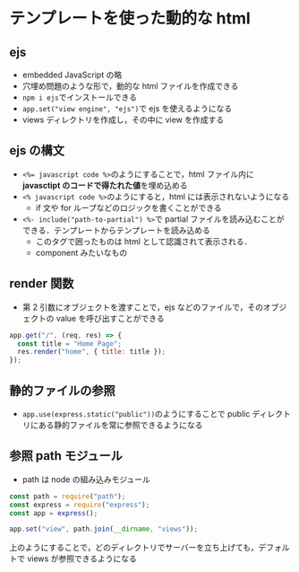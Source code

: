# テンプレートを使った動的な html

## ejs

- embedded JavaScript の略
- 穴埋め問題のような形で，動的な html ファイルを作成できる
- `npm i ejs`でインストールできる
- `app.set("view engine", "ejs")`で ejs を使えるようになる
- views ディレクトリを作成し，その中に view を作成する

## ejs の構文

- `<%= javascript code %>`のようにすることで，html ファイル内に **javasctipt のコードで得たれた値**を埋め込める
- `<% javascript code %>`のようにすると，html には表示されないようになる
  - if 文や for ループなどのロジックを書くことができる
- `<%- include("path-to-partial") %>`で partial ファイルを読み込むことができる．テンプレートからテンプレートを読み込める
  - このタグで囲ったものは html として認識されて表示される．
  - component みたいなもの

## render 関数

- 第 2 引数にオブジェクトを渡すことで，ejs などのファイルで，そのオブジェクトの value を呼び出すことができる

```javascript
app.get("/", (req, res) => {
  const title = "Home Page";
  res.render("home", { title: title });
});
```

## 静的ファイルの参照

- `app.use(express.static("public"))`のようにすることで public ディレクトリにある静的ファイルを常に参照できるようになる

## 参照 path モジュール

- path は node の組み込みモジュール

```javascript
const path = require("path");
const express = require("express");
const app = express();

app.set("view", path.join(__dirname, "views"));
```

上のようにすることで，どのディレクトリでサーバーを立ち上げても，デフォルトで views が参照できるようになる
